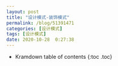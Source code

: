 ```yaml
---
layout: post
title: "设计模式-装饰模式"
permalink: /blog/51391471
categories: [设计模式]
tags: [设计模式]
date: 2020-10-28  0:27:38
---
```


* Kramdown table of contents
{:toc .toc}
